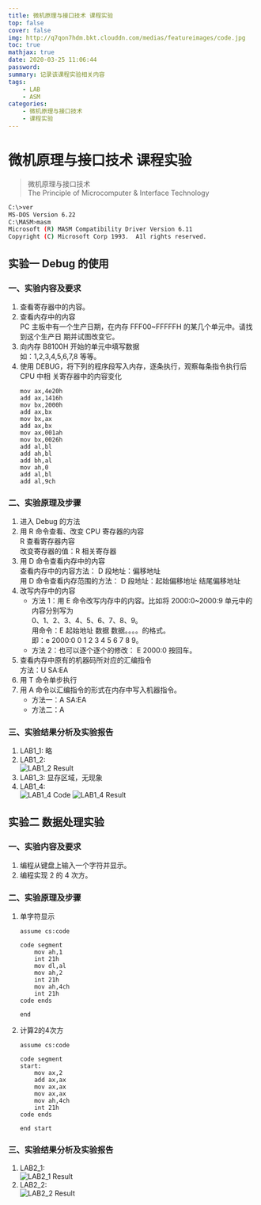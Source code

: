 ```yaml
---
title: 微机原理与接口技术 课程实验
top: false
cover: false
img: http://q7qon7hdm.bkt.clouddn.com/medias/featureimages/code.jpg
toc: true
mathjax: true
date: 2020-03-25 11:06:44
password:
summary: 记录该课程实验相关内容
tags:
    - LAB
    - ASM
categories:
    - 微机原理与接口技术
    - 课程实验
---
```


#  微机原理与接口技术 课程实验

> 微机原理与接口技术  
> The Principle of Microcomputer & Interface Technology
```bash
C:\>ver 
MS-DOS Version 6.22  
C:\MASM>masm
Microsoft (R) MASM Compatibility Driver Version 6.11  
Copyright (C) Microsoft Corp 1993.  A1l rights reserved.
```

## 实验一  Debug 的使用

### 一、实验内容及要求
1. 查看寄存器中的内容。
2. 查看内存中的内容  
    PC 主板中有一个生产日期，在内存 FFF00~FFFFFH 的某几个单元中。请找到这个生产日
    期并试图改变它。
3. 向内存 B8100H 开始的单元中填写数据   
    如：1,2,3,4,5,6,7,8 等等。
4. 使用 DEBUG，将下列的程序段写入内存，逐条执行，观察每条指令执行后 CPU 中相
    关寄存器中的内容变化
    ```x86asm
    mov ax,4e20h
    add ax,1416h
    mov bx,2000h
    add ax,bx
    mov bx,ax
    add ax,bx
    mov ax,001ah
    mov bx,0026h
    add al,bl
    add ah,bl
    add bh,al
    mov ah,0
    add al,bl
    add al,9ch
    ```

###  二、实验原理及步骤
1. 进入 Debug 的方法
2. 用 R 命令查看、改变 CPU 寄存器的内容  
    R 查看寄存器内容  
    改变寄存器的值：R 相关寄存器
3. 用 D 命令查看内存中的内容  
    查看内存中的内容方法： D 段地址：偏移地址  
    用 D 命令查看内存范围的方法： D 段地址：起始偏移地址 结尾偏移地址
4. 改写内存中的内容
    - 方法 1：用 E 命令改写内存中的内容。比如将 2000:0~2000:9 单元中的内容分别写为  
    0、1、2、3、4、5、6、7、8、9。  
    用命令：E 起始地址 数据 数据。。。。的格式。  
    即：e 2000:0 0 1 2 3 4 5 6 7 8 9。
    - 方法 2：也可以逐个逐个的修改： E 2000:0 按回车。
5. 查看内存中原有的机器码所对应的汇编指令  
    方法：U SA:EA
6. 用 T 命令单步执行  
7. 用 A 命令以汇编指令的形式在内存中写入机器指令。
    - 方法一：A SA:EA
    - 方法二：A

###  三、实验结果分析及实验报告
1. LAB1_1: 略
2. LAB1_2:  
    ![LAB1_2 Result](http://q7qon7hdm.bkt.clouddn.com/images/TPoM-IT-LAB/lab1_2.jpg)
3. LAB1_3: 显存区域，无现象
4. LAB1_4:  
    ![LAB1_4 Code](http://q7qon7hdm.bkt.clouddn.com/images/TPoM-IT-LAB/lab1_4.jpg)
    ![LAB1_4 Result](http://q7qon7hdm.bkt.clouddn.com/images/TPoM-IT-LAB/lab1_4_result.jpg)

## 实验二 数据处理实验

### 一、实验内容及要求
1. 编程从键盘上输入一个字符并显示。
2. 编程实现 2 的 4 次方。

###  二、实验原理及步骤
1. 单字符显示
    ```x86asm
    assume cs:code

    code segment
        mov ah,1
        int 21h
        mov dl,al
        mov ah,2
        int 21h
        mov ah,4ch
        int 21h
    code ends

    end
    ```
2. 计算2的4次方
    ```x86asm
    assume cs:code

    code segment
    start: 
        mov ax,2
        add ax,ax
        mov ax,ax
        mov ax,ax
        mov ah,4ch
        int 21h
    code ends

    end start
    ```

###  三、实验结果分析及实验报告
1. LAB2_1:  
    ![LAB2_1 Result](http://q7qon7hdm.bkt.clouddn.com/images/TPoM-IT-LAB/lab2_1.jpg)
2. LAB2_2:  
    ![LAB2_2 Result](http://q7qon7hdm.bkt.clouddn.com/images/TPoM-IT-LAB/lab2_2.jpg)